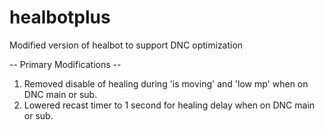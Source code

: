 # healbotplus
Modified version of healbot to support DNC optimization

-- Primary Modifications --

1. Removed disable of healing during 'is moving' and 'low mp' when on DNC main or sub.
2. Lowered recast timer to 1 second for healing delay when on DNC main or sub.
